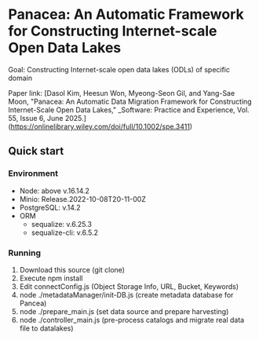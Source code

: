 # Panacea: An Automatic Framework for Constructing Internet-scale Open Data Lakes

Goal: Constructing Internet-scale open data lakes (ODLs) of specific domain 

Paper link: [Dasol Kim, Heesun Won, Myeong-Seon Gil, and Yang-Sae Moon, "Panacea: An Automatic Data Migration Framework for Constructing Internet-Scale Open Data Lakes," _Software: Practice and Experience, Vol. 55, Issue 6, June 2025.] (https://onlinelibrary.wiley.com/doi/full/10.1002/spe.3411)

## Quick start

### Environment
 - Node: above v.16.14.2
 - Minio: Release.2022-10-08T20-11-00Z 
 - PostgreSQL: v.14.2
 - ORM
   - sequalize: v.6.25.3
   - sequalize-cli: v.6.5.2 

### Running
1. Download this source (git clone)
2. Execute npm install
3. Edit connectConfig.js (Object Storage Info, URL, Bucket, Keywords)
4. node ./metadataManager/init-DB.js (create metadata database for Pancea)
5. node ./prepare_main.js (set data source and prepare harvesting)
6. node ./controller_main.js (pre-process catalogs and migrate real data file to datalakes)
